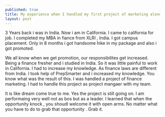 ```yaml
---
published: true
title: My experience when I handled my first project of marketing alone.
layout: post
---
```

3 Years back i was in India. Now i am in California. I came to california for job. I completed my MBA in fiance from XLRI , India. I got campus placement. Only in 8 months i got handsome hike in my package and also i got promoted.

We all know when we get promotion, our responsibilites get increased. Being a finance fresher and i studied in India. So it was little painful to work in California. I had to increase my knowledge. As finance laws are different from India. I took help of PrepSmarter and i increased my knowledge. You know what was the result of this. I was handled a project of finance marketing. I had to handle this project as project mangaer with my team. 

It is like dream come true to me. Yes the project is still going on. I am performaing very well not as bos but as a leader. I learned that when the opportunity knock , you shoudl welcome it with open arms. No matter what you have to do to grab that opportunity . Grab it.

